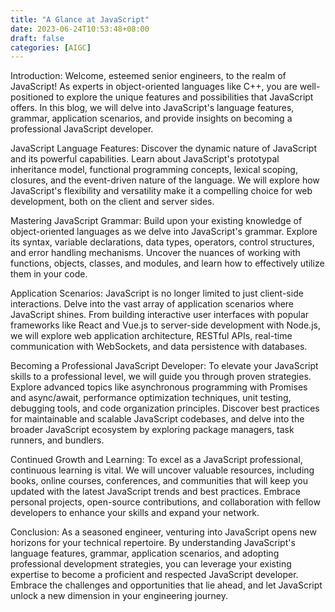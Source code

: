 ```yaml
---
title: "A Glance at JavaScript"
date: 2023-06-24T10:53:48+08:00
draft: false
categories: [AIGC]
---
```


Introduction:
Welcome, esteemed senior engineers, to the realm of JavaScript! As experts in object-oriented languages like C++, you are well-positioned to explore the unique features and possibilities that JavaScript offers. In this blog, we will delve into JavaScript's language features, grammar, application scenarios, and provide insights on becoming a professional JavaScript developer.

JavaScript Language Features:
Discover the dynamic nature of JavaScript and its powerful capabilities. Learn about JavaScript's prototypal inheritance model, functional programming concepts, lexical scoping, closures, and the event-driven nature of the language. We will explore how JavaScript's flexibility and versatility make it a compelling choice for web development, both on the client and server sides.

Mastering JavaScript Grammar:
Build upon your existing knowledge of object-oriented languages as we delve into JavaScript's grammar. Explore its syntax, variable declarations, data types, operators, control structures, and error handling mechanisms. Uncover the nuances of working with functions, objects, classes, and modules, and learn how to effectively utilize them in your code.

Application Scenarios:
JavaScript is no longer limited to just client-side interactions. Delve into the vast array of application scenarios where JavaScript shines. From building interactive user interfaces with popular frameworks like React and Vue.js to server-side development with Node.js, we will explore web application architecture, RESTful APIs, real-time communication with WebSockets, and data persistence with databases.

Becoming a Professional JavaScript Developer:
To elevate your JavaScript skills to a professional level, we will guide you through proven strategies. Explore advanced topics like asynchronous programming with Promises and async/await, performance optimization techniques, unit testing, debugging tools, and code organization principles. Discover best practices for maintainable and scalable JavaScript codebases, and delve into the broader JavaScript ecosystem by exploring package managers, task runners, and bundlers.

Continued Growth and Learning:
To excel as a JavaScript professional, continuous learning is vital. We will uncover valuable resources, including books, online courses, conferences, and communities that will keep you updated with the latest JavaScript trends and best practices. Embrace personal projects, open-source contributions, and collaboration with fellow developers to enhance your skills and expand your network.

Conclusion:
As a seasoned engineer, venturing into JavaScript opens new horizons for your technical repertoire. By understanding JavaScript's language features, grammar, application scenarios, and adopting professional development strategies, you can leverage your existing expertise to become a proficient and respected JavaScript developer. Embrace the challenges and opportunities that lie ahead, and let JavaScript unlock a new dimension in your engineering journey.
